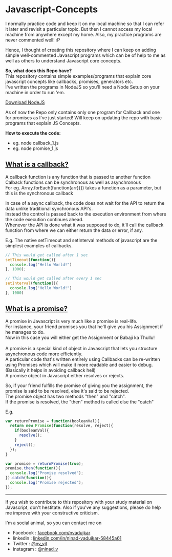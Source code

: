 # Javascript-Concepts
I normally practice code and keep it on my local machine so that I can refer it later and revisit a particular topic.
But then I cannot access my local machine from anywhere except my home. Also, my practice programs are never commented well! :P

Hence, I thought of creating this repository where I can keep on adding simple well-commented Javascript programs which can be of help to me as well as others to understand Javascript core concepts.

<b>So, what does this Repo have?</b> <br />
This repository contains simple examples/programs that explain core javascript concepts like callbacks, promises, generators etc.
<br/>I've written the programs in NodeJS so you'll need a Node Setup on your machine in order to run 'em.

[Download NodeJS](https://nodejs.org/en/download/)

As of now the Repo only contains only one program for Callback and one for promises as I've just started!
Will keep on updating the repo with basic programs that explain JS Concepts.

<b>How to execute the code:</b>
* eg. node callback_1.js
* eg. node promise_1.js

## [What is a callback?](./Callbacks/)
A callback function is any function that is passed to another function
<br/>
Calback functions can be synchronous as well as asynchronous
<br/>
For eg. Array.forEach(function(arr){}) takes a function as a parameter, but this is the synchronous callback

In case of a async callback, the code does not wait for the API to return the data unlike traditional synchronous API's.
<br/>
Instead the control is passed back to the execution environment from where the code execution continues ahead.
<br/>
Whenever the API is done what it was supposed to do, it'll call the callback function from where we can either return the data or error, if any.

E.g.
The native setTimeout and setInterval methods of javascript are the simplest examples of callbacks.
```javascript
// This would get called after 1 sec
setTimeout(function(){
  console.log("Hello World!")
}, 1000);

// This would get called after every 1 sec
setInterval(function(){
  console.log("Hello World!")
}, 1000)
```

## [What is a promise?](./Promises)
A promise in Javascript is very much like a promise is real-life.
<br/>
For instance, your friend promises you that he'll give you his Assignment if he manages to do.
<br/>
Now in this case you will either get the Assignment or Babaji ka Thullu!
<br/>
<br/>
A promise is a special kind of object in Javascript that lets you structure asynchronous code more efficiently.
<br/>
A particular code that's written entirely using Callbacks can be re-written using Promises which will make it more readable and
easier to debug. (Basically it helps in avoiding callback hell)
<br/>
A promise object in Javascript either resolves or rejects.

So, if your friend fulfills the promise of giving you the assignment, the promise is said to be resolved, else it's said to be rejected.
<br/>
The promise object has two methods "then" and "catch".
<br/>
If the promise is resolved, the "then" method is called else the "catch"

E.g.
```javascript
var returnPromise = function(booleanVal){
  return new Promise(function(resolve, reject){
    if(booleanVal){
      resolve();
    }
    reject();
  });
}

var promise = returnPromise(true);
promise.then(function(){
  console.log("Promise resolved");
}).catch(function(){
  console.log("Promise rejected");
});
```
---------------------------------------------------------------------------------------------------------------
If you wish to contribute to this repository with your study material on Javascript, don't hestitate.
Also if you've any suggestions, please do help me improve with your constructive criticism.

I'm a social animal, so you can contact me on
* Facebook  : [facebook.com/nvadujkar](facebook.com/nvadujkar)
* linkedin  : [linkedin.com/in/ninad-vadujkar-58445a61](linkedin.com/in/ninad-vadujkar-58445a61)
* Twitter   : <u>@nv_vit</u>
* instagram : <u>@ninad_v</u>

